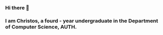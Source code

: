 ### Hi there 👋

### I am Christos, a fourd - year undergraduate in the Department of Computer Science, AUTH.
<!--
**chrislimo10/chrislimo10** is a ✨ _special_ ✨ repository because its `README.md` (this file) appears on your GitHub profile.


-->
